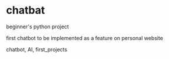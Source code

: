 # chatbat
beginner's python project

first chatbot to be implemented as a feature on personal website

chatbot, AI, first_projects
